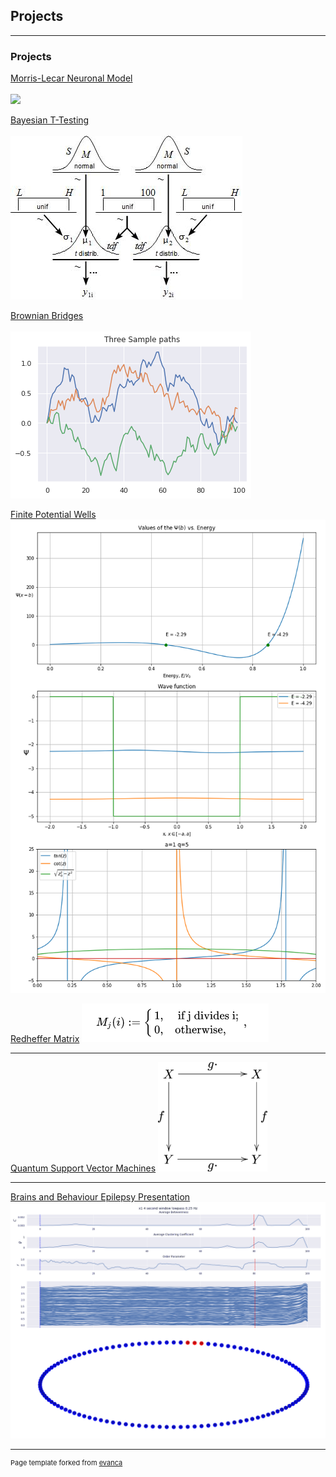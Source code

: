 ## Projects

---

### Projects

[Morris-Lecar Neuronal Model](https://github.com/kslote1/hopf-bifurcations)
</br></br>
<img src="https://raw.githubusercontent.com/kslote1/hopf-bifurcations/main/animation1.gif">

[Bayesian T-Testing](https://github.com/kslote1/bayesian-t-test)
</br></br>
<img src="images/bayesian-t-test.jpeg">

[Brownian Bridges](https://github.com/kslote1/brownian-bridge)
</br></br>
<img src="images/bb.png?raw=true"/>


[Finite Potential Wells](https://github.com/kslote1/finite-potential-well)
<img src="images/fig_1_5.png?raw=true"/>

[Redheffer Matrix](https://github.com/kslote1/Redheffer_matrix)
<img src="images/redheffer.png?raw=true"/>

---

[Quantum Support Vector Machines](https://github.com/kslote1/quantum-svm)
<img src="images/Equivariant_commutative_diagram.png?raw=true"/>

---

[Brains and Behaviour Epilepsy Presentation](/pdf/bb_poster.pdf)
<img src="images/anim-opt.gif?raw=true"/>




---
<p style="font-size:11px">Page template forked from <a href="https://github.com/evanca/quick-portfolio">evanca</a></p>
<!-- Remove above link if you don't want to attibute -->
